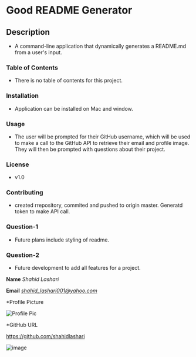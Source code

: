 
# **Good README Generator**

## Description

* A command-line application that dynamically generates a README.md from a user's input.

### Table of Contents

* There is no table of contents for this project.

### Installation

* Application can be installed on Mac and window.

### Usage

* The user will be prompted for their GitHub username, which will be used to make a call to the GitHub API to retrieve their email and profile image. They will then be prompted with questions about their project.

### License

* v1.0

### Contributing

* created rrepository, commited and pushed to origin master. Generatd token to make API call.

### Question-1

* Future plans include styling of readme.

### Question-2

* Future development to add all features for a project.

**Name**
*Shahid Lashari*

**Email**
 *shahid_lashari001@yahoo.com*

 *Profile Picture

 ![Profile Pic](https://avatars0.githubusercontent.com/u/61823648?v=4)

 *GitHub URL

 https://github.com/shahidlashari

 ![image](https://drive.google.com/file/d/1VNa734-ENeL4c5MIO1DSesuxMz-mk25f/view)
